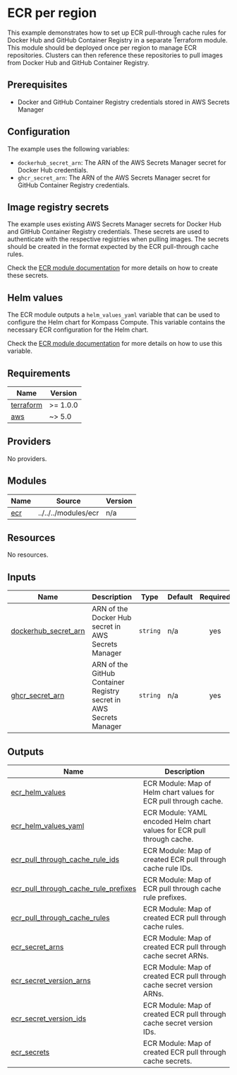<!-- BEGIN_TF_DOCS -->
# ECR per region

This example demonstrates how to set up ECR pull-through cache rules for Docker Hub and GitHub Container Registry
in a separate Terraform module. This module should be deployed once per region to manage ECR repositories.
Clusters can then reference these repositories to pull images from Docker Hub and GitHub Container Registry.

## Prerequisites

- Docker and GitHub Container Registry credentials stored in AWS Secrets Manager

## Configuration

The example uses the following variables:

- `dockerhub_secret_arn`: The ARN of the AWS Secrets Manager secret for Docker Hub credentials.
- `ghcr_secret_arn`: The ARN of the AWS Secrets Manager secret for GitHub Container Registry credentials.

## Image registry secrets

The example uses existing AWS Secrets Manager secrets for Docker Hub and GitHub Container Registry credentials.
These secrets are used to authenticate with the respective registries when pulling images.
The secrets should be created in the format expected by the ECR pull-through cache rules.

Check the [ECR module documentation](../../../modules/ecr/README.md) for more details on how to create these secrets.

## Helm values

The ECR module outputs a `helm_values_yaml` variable that can be used to configure the Helm chart for Kompass Compute.
This variable contains the necessary ECR configuration for the Helm chart.

Check the [ECR module documentation](../../../modules/ecr/README.md) for more details on how to use this variable.

## Requirements

| Name | Version |
|------|---------|
| <a name="requirement_terraform"></a> [terraform](#requirement\_terraform) | >= 1.0.0 |
| <a name="requirement_aws"></a> [aws](#requirement\_aws) | ~> 5.0 |

## Providers

No providers.

## Modules

| Name | Source | Version |
|------|--------|---------|
| <a name="module_ecr"></a> [ecr](#module\_ecr) | ../../../modules/ecr | n/a |

## Resources

No resources.

## Inputs

| Name | Description | Type | Default | Required |
|------|-------------|------|---------|:--------:|
| <a name="input_dockerhub_secret_arn"></a> [dockerhub\_secret\_arn](#input\_dockerhub\_secret\_arn) | ARN of the Docker Hub secret in AWS Secrets Manager | `string` | n/a | yes |
| <a name="input_ghcr_secret_arn"></a> [ghcr\_secret\_arn](#input\_ghcr\_secret\_arn) | ARN of the GitHub Container Registry secret in AWS Secrets Manager | `string` | n/a | yes |

## Outputs

| Name | Description |
|------|-------------|
| <a name="output_ecr_helm_values"></a> [ecr\_helm\_values](#output\_ecr\_helm\_values) | ECR Module: Map of Helm chart values for ECR pull through cache. |
| <a name="output_ecr_helm_values_yaml"></a> [ecr\_helm\_values\_yaml](#output\_ecr\_helm\_values\_yaml) | ECR Module: YAML encoded Helm chart values for ECR pull through cache. |
| <a name="output_ecr_pull_through_cache_rule_ids"></a> [ecr\_pull\_through\_cache\_rule\_ids](#output\_ecr\_pull\_through\_cache\_rule\_ids) | ECR Module: Map of created ECR pull through cache rule IDs. |
| <a name="output_ecr_pull_through_cache_rule_prefixes"></a> [ecr\_pull\_through\_cache\_rule\_prefixes](#output\_ecr\_pull\_through\_cache\_rule\_prefixes) | ECR Module: Map of ECR pull through cache rule prefixes. |
| <a name="output_ecr_pull_through_cache_rules"></a> [ecr\_pull\_through\_cache\_rules](#output\_ecr\_pull\_through\_cache\_rules) | ECR Module: Map of created ECR pull through cache rules. |
| <a name="output_ecr_secret_arns"></a> [ecr\_secret\_arns](#output\_ecr\_secret\_arns) | ECR Module: Map of created ECR pull through cache secret ARNs. |
| <a name="output_ecr_secret_version_arns"></a> [ecr\_secret\_version\_arns](#output\_ecr\_secret\_version\_arns) | ECR Module: Map of created ECR pull through cache secret version ARNs. |
| <a name="output_ecr_secret_version_ids"></a> [ecr\_secret\_version\_ids](#output\_ecr\_secret\_version\_ids) | ECR Module: Map of created ECR pull through cache secret version IDs. |
| <a name="output_ecr_secrets"></a> [ecr\_secrets](#output\_ecr\_secrets) | ECR Module: Map of created ECR pull through cache secrets. |
<!-- END_TF_DOCS -->